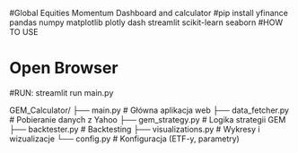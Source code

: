 #Global Equities Momentum Dashboard and calculator
#pip install yfinance pandas numpy matplotlib plotly dash streamlit scikit-learn seaborn
#HOW TO USE
#
# Open Browser
#RUN: streamlit run main.py

GEM_Calculator/
├── main.py              # Główna aplikacja web
├── data_fetcher.py      # Pobieranie danych z Yahoo
├── gem_strategy.py      # Logika strategii GEM
├── backtester.py        # Backtesting
├── visualizations.py    # Wykresy i wizualizacje
└── config.py           # Konfiguracja (ETF-y, parametry)
